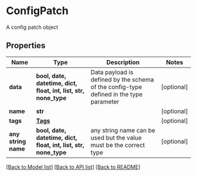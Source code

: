 # ConfigPatch

A config patch object

## Properties
Name | Type | Description | Notes
------------ | ------------- | ------------- | -------------
**data** | **bool, date, datetime, dict, float, int, list, str, none_type** | Data payload is defined by the schema of the config-type defined in the type parameter | [optional] 
**name** | **str** |  | [optional] 
**tags** | [**Tags**](Tags.md) |  | [optional] 
**any string name** | **bool, date, datetime, dict, float, int, list, str, none_type** | any string name can be used but the value must be the correct type | [optional]

[[Back to Model list]](../README.md#documentation-for-models) [[Back to API list]](../README.md#documentation-for-api-endpoints) [[Back to README]](../README.md)


